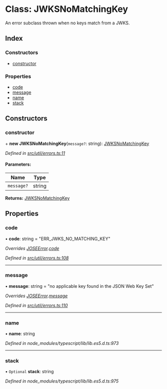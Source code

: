 # Class: JWKSNoMatchingKey

An error subclass thrown when no keys match from a JWKS.

## Index

### Constructors

* [constructor](_util_errors_.jwksnomatchingkey.md#constructor)

### Properties

* [code](_util_errors_.jwksnomatchingkey.md#code)
* [message](_util_errors_.jwksnomatchingkey.md#message)
* [name](_util_errors_.jwksnomatchingkey.md#name)
* [stack](_util_errors_.jwksnomatchingkey.md#stack)

## Constructors

### constructor

\+ **new JWKSNoMatchingKey**(`message?`: string): [JWKSNoMatchingKey](_util_errors_.jwksnomatchingkey.md)

*Defined in [src/util/errors.ts:11](https://github.com/panva/jose/blob/v3.5.4/src/util/errors.ts#L11)*

#### Parameters:

Name | Type |
------ | ------ |
`message?` | string |

**Returns:** [JWKSNoMatchingKey](_util_errors_.jwksnomatchingkey.md)

## Properties

### code

•  **code**: string = "ERR\_JWKS\_NO\_MATCHING\_KEY"

*Overrides [JOSEError](_util_errors_.joseerror.md).[code](_util_errors_.joseerror.md#code)*

*Defined in [src/util/errors.ts:108](https://github.com/panva/jose/blob/v3.5.4/src/util/errors.ts#L108)*

___

### message

•  **message**: string = "no applicable key found in the JSON Web Key Set"

*Overrides [JOSEError](_util_errors_.joseerror.md).[message](_util_errors_.joseerror.md#message)*

*Defined in [src/util/errors.ts:110](https://github.com/panva/jose/blob/v3.5.4/src/util/errors.ts#L110)*

___

### name

•  **name**: string

*Defined in node_modules/typescript/lib/lib.es5.d.ts:973*

___

### stack

• `Optional` **stack**: string

*Defined in node_modules/typescript/lib/lib.es5.d.ts:975*
